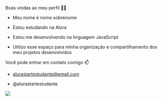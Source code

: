 Boas vindas ao meu perfil 💙💙
- Meu nome é nome sobrenome

- Estou estudando na Alura
- Estou me desenvolvendo na linguagem JavaScript
- Utilizo esse espaço para minha organização e compartilhamento dos meu projetos desenvolvidos

Você pode entrar em contato comigo 📫
- alurastartestudante@email.com

- @alurastartestudante

![](https://media.tenor.com/eVcQy8728pcAAAAM/room.gif)
